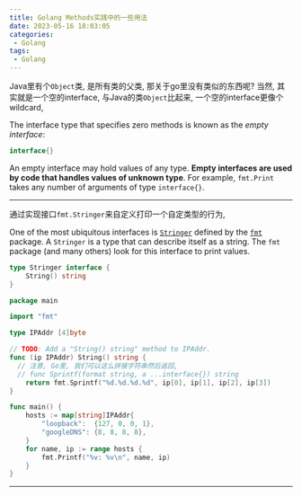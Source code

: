 ```yaml
---
title: Golang Methods实践中的一些用法
date: 2023-05-16 18:03:05
categories:
 - Golang
tags:
 - Golang
---
```


Java里有个`Object`类, 是所有类的父类, 那关于go里没有类似的东西呢? 当然, 其实就是一个空的interface, 与Java的类`Object`比起来, 一个空的interface更像个wildcard, 

The interface type that specifies zero methods is known as the *empty interface*:

```go
interface{}
```

An empty interface may hold values of any type. **Empty interfaces are used by code that handles values of unknown type**. For example, `fmt.Print` takes any number of arguments of type `interface{}`.

---

通过实现接口`fmt.Stringer`来自定义打印一个自定类型的行为, 

One of the most ubiquitous interfaces is [`Stringer`](https://go.dev/pkg/fmt/#Stringer) defined by the [`fmt`](https://go.dev/pkg/fmt/) package. A `Stringer` is a type that can describe itself as a string. The `fmt` package (and many others) look for this interface to print values.

```go
type Stringer interface {
    String() string
}
```

```go
package main

import "fmt"

type IPAddr [4]byte

// TODO: Add a "String() string" method to IPAddr.
func (ip IPAddr) String() string {
  // 注意, Go里, 我们可以这么拼接字符串然后返回, 
  // func Sprintf(format string, a ...interface{}) string
	return fmt.Sprintf("%d.%d.%d.%d", ip[0], ip[1], ip[2], ip[3])
}

func main() {
	hosts := map[string]IPAddr{
		"loopback":  {127, 0, 0, 1},
		"googleDNS": {8, 8, 8, 8},
	}
	for name, ip := range hosts {
		fmt.Printf("%v: %v\n", name, ip)
	}
}
```

----

